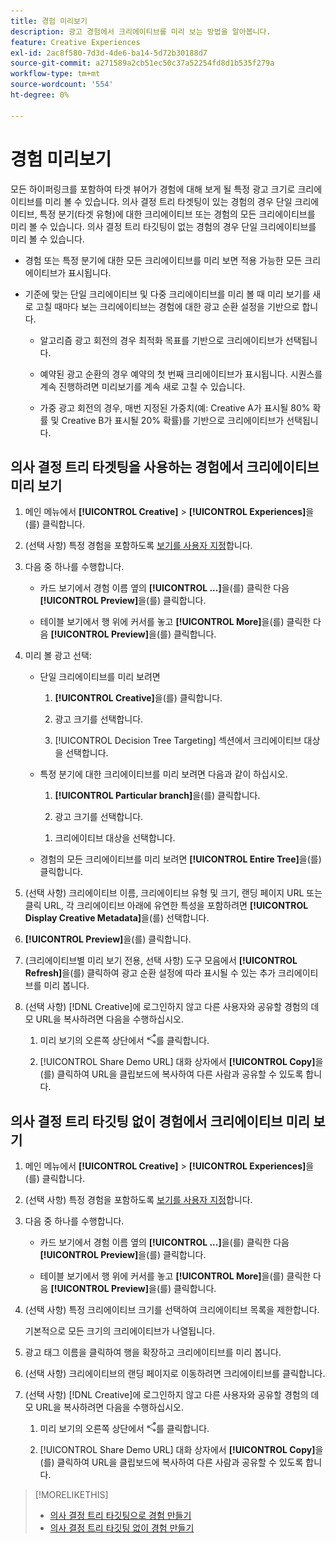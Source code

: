```yaml
---
title: 경험 미리보기
description: 광고 경험에서 크리에이티브를 미리 보는 방법을 알아봅니다.
feature: Creative Experiences
exl-id: 2ac8f580-7d3d-4de6-ba14-5d72b30188d7
source-git-commit: a271589a2cb51ec50c37a52254fd8d1b535f279a
workflow-type: tm+mt
source-wordcount: '554'
ht-degree: 0%

---
```


# 경험 미리보기

모든 하이퍼링크를 포함하여 타겟 뷰어가 경험에 대해 보게 될 특정 광고 크기로 크리에이티브를 미리 볼 수 있습니다. 의사 결정 트리 타겟팅이 있는 경험의 경우 단일 크리에이티브, 특정 분기(타겟 유형)에 대한 크리에이티브 또는 경험의 모든 크리에이티브를 미리 볼 수 있습니다. 의사 결정 트리 타깃팅이 없는 경험의 경우 단일 크리에이티브를 미리 볼 수 있습니다. <!-- verify -->

* 경험 또는 특정 분기에 대한 모든 크리에이티브를 미리 보면 적용 가능한 모든 크리에이티브가 표시됩니다.

* 기준에 맞는 단일 크리에이티브 및 다중 크리에이티브를 미리 볼 때 미리 보기를 새로 고칠 때마다 보는 크리에이티브는 경험에 대한 광고 순환 설정을 기반으로 합니다.

   * 알고리즘 광고 회전의 경우 최적화 목표를 기반으로 크리에이티브가 선택됩니다.

   * 예약된 광고 순환의 경우 예약의 첫 번째 크리에이티브가 표시됩니다. 시퀀스를 계속 진행하려면 미리보기를 계속 새로 고칠 수 있습니다.

   * 가중 광고 회전의 경우, 매번 지정된 가중치(예: Creative A가 표시될 80% 확률 및 Creative B가 표시될 20% 확률)를 기반으로 크리에이티브가 선택됩니다.

## 의사 결정 트리 타겟팅을 사용하는 경험에서 크리에이티브 미리 보기

1. 메인 메뉴에서 **[!UICONTROL Creative]** > **[!UICONTROL Experiences]**&#x200B;을(를) 클릭합니다.

1. (선택 사항) 특정 경험을 포함하도록 [보기를 사용자 지정](/help/creative/introduction/customize-data-views.md)합니다.

1. 다음 중 하나를 수행합니다.

   * 카드 보기에서 경험 이름 옆의 **[!UICONTROL ...]**&#x200B;을(를) 클릭한 다음 **[!UICONTROL Preview]**&#x200B;을(를) 클릭합니다.

   * 테이블 보기에서 행 위에 커서를 놓고 **[!UICONTROL More]**&#x200B;을(를) 클릭한 다음 **[!UICONTROL Preview]**&#x200B;을(를) 클릭합니다.

1. 미리 볼 광고 선택:

   * 단일 크리에이티브를 미리 보려면

      1. **[!UICONTROL Creative]**&#x200B;을(를) 클릭합니다.

      1. 광고 크기를 선택합니다.

      1. [!UICONTROL Decision Tree Targeting] 섹션에서 크리에이티브 대상을 선택합니다.

   * 특정 분기에 대한 크리에이티브를 미리 보려면 다음과 같이 하십시오.

      1. **[!UICONTROL Particular branch]**&#x200B;을(를) 클릭합니다.

      1. 광고 크기를 선택합니다.

     <!-- I don't see this as of 2/3:
     1. Select whether to group the creatives by Rotation Type or Ad Size.
     -->

      1. 크리에이티브 대상을 선택합니다.

   * 경험의 모든 크리에이티브를 미리 보려면 **[!UICONTROL Entire Tree]**&#x200B;을(를) 클릭합니다.

     <!-- I don't see this as of 2/3:
     1. Click **[!UICONTROL Entire Tree]**.
     1. Select the ad size.
     1. Select whether to group the creatives by Rotation Type or Ad Size.
     -->

1. (선택 사항) 크리에이티브 이름, 크리에이티브 유형 및 크기, 랜딩 페이지 URL 또는 클릭 URL, 각 크리에이티브 아래에 유연한 특성을 포함하려면 **[!UICONTROL Display Creative Metadata]**&#x200B;을(를) 선택합니다.

1. **[!UICONTROL Preview]**&#x200B;을(를) 클릭합니다.

1. (크리에이티브별 미리 보기 전용, 선택 사항) 도구 모음에서 **[!UICONTROL Refresh]**&#x200B;을(를) 클릭하여 광고 순환 설정에 따라 표시될 수 있는 추가 크리에이티브를 미리 봅니다.<!-- I don't see this as of 2/3 -->

1. (선택 사항) [!DNL Creative]에 로그인하지 않고 다른 사용자와 공유할 경험의 데모 URL을 복사하려면 다음을 수행하십시오.

   1. 미리 보기의 오른쪽 상단에서 ![공유](/help/creative/assets/share.png "공유")를 클릭합니다.

   1. [!UICONTROL Share Demo URL] 대화 상자에서 **[!UICONTROL Copy]**&#x200B;을(를) 클릭하여 URL을 클립보드에 복사하여 다른 사람과 공유할 수 있도록 합니다.

## 의사 결정 트리 타깃팅 없이 경험에서 크리에이티브 미리 보기

1. 메인 메뉴에서 **[!UICONTROL Creative]** > **[!UICONTROL Experiences]**&#x200B;을(를) 클릭합니다.

1. (선택 사항) 특정 경험을 포함하도록 [보기를 사용자 지정](/help/creative/introduction/customize-data-views.md)합니다.

1. 다음 중 하나를 수행합니다.

   * 카드 보기에서 경험 이름 옆의 **[!UICONTROL ...]**&#x200B;을(를) 클릭한 다음 **[!UICONTROL Preview]**&#x200B;을(를) 클릭합니다.

   * 테이블 보기에서 행 위에 커서를 놓고 **[!UICONTROL More]**&#x200B;을(를) 클릭한 다음 **[!UICONTROL Preview]**&#x200B;을(를) 클릭합니다.

1. (선택 사항) 특정 크리에이티브 크기를 선택하여 크리에이티브 목록을 제한합니다.

   기본적으로 모든 크기의 크리에이티브가 나열됩니다.

1. 광고 태그 이름을 클릭하여 행을 확장하고 크리에이티브를 미리 봅니다.

1. (선택 사항) 크리에이티브의 랜딩 페이지로 이동하려면 크리에이티브를 클릭합니다.

   <!-- Verify:  Will the creative click be tracked like a regular ad click but not linked to a publisher and placement? Explain effect/consequences. -->

1. (선택 사항) [!DNL Creative]에 로그인하지 않고 다른 사용자와 공유할 경험의 데모 URL을 복사하려면 다음을 수행하십시오.

   1. 미리 보기의 오른쪽 상단에서 ![공유](/help/creative/assets/share.png "공유")를 클릭합니다.

   1. [!UICONTROL Share Demo URL] 대화 상자에서 **[!UICONTROL Copy]**&#x200B;을(를) 클릭하여 URL을 클립보드에 복사하여 다른 사람과 공유할 수 있도록 합니다.

>[!MORELIKETHIS]
>
>* [의사 결정 트리 타깃팅으로 경험 만들기](experience-create-targeting.md)
>* [의사 결정 트리 타깃팅 없이 경험 만들기](/help/creative/experiences/experience-create-no-targeting.md)
